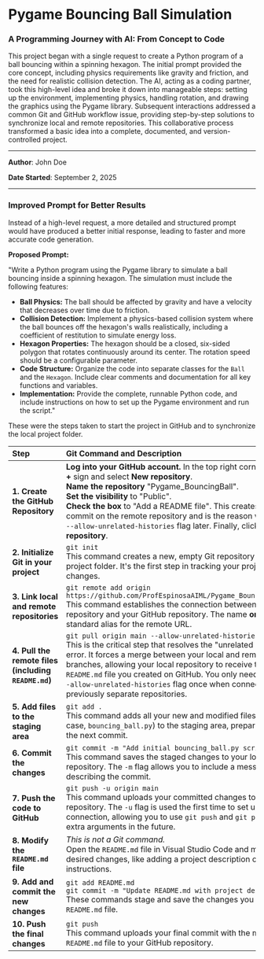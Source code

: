 # Pygame Bouncing Ball Simulation

### A Programming Journey with AI: From Concept to Code

This project began with a single request to create a Python program of a ball bouncing within a spinning hexagon. The initial prompt provided the core concept, including physics requirements like gravity and friction, and the need for realistic collision detection. The AI, acting as a coding partner, took this high-level idea and broke it down into manageable steps: setting up the environment, implementing physics, handling rotation, and drawing the graphics using the Pygame library. Subsequent interactions addressed a common Git and GitHub workflow issue, providing step-by-step solutions to synchronize local and remote repositories. This collaborative process transformed a basic idea into a complete, documented, and version-controlled project.

---

**Author**: John Doe

**Date Started**: September 2, 2025

---

### Improved Prompt for Better Results

Instead of a high-level request, a more detailed and structured prompt would have produced a better initial response, leading to faster and more accurate code generation.

**Proposed Prompt:**

"Write a Python program using the Pygame library to simulate a ball bouncing inside a spinning hexagon. The simulation must include the following features:

* **Ball Physics:** The ball should be affected by gravity and have a velocity that decreases over time due to friction.
* **Collision Detection:** Implement a physics-based collision system where the ball bounces off the hexagon's walls realistically, including a coefficient of restitution to simulate energy loss.
* **Hexagon Properties:** The hexagon should be a closed, six-sided polygon that rotates continuously around its center. The rotation speed should be a configurable parameter.
* **Code Structure:** Organize the code into separate classes for the `Ball` and the `Hexagon`. Include clear comments and documentation for all key functions and variables.
* **Implementation:** Provide the complete, runnable Python code, and include instructions on how to set up the Pygame environment and run the script."

These were the steps taken to start the project in GitHub and to synchronize the local project folder.

| Step | Git Command and Description |
| :--- | :--- |
| **1. Create the GitHub Repository** | **Log into your GitHub account.** In the top right corner, click the **+** sign and select **New repository**. <br> **Name the repository** "Pygame_BouncingBall". <br> **Set the visibility** to "Public". <br> **Check the box** to "Add a README file". This creates the initial commit on the remote repository and is the reason we need the `--allow-unrelated-histories` flag later. Finally, click **Create repository**. |
| **2. Initialize Git in your project** | `git init`<br>This command creates a new, empty Git repository in your local project folder. It's the first step in tracking your project's changes. |
| **3. Link local and remote repositories** | `git remote add origin https://github.com/ProfEspinosaAIML/Pygame_BouncingBall.git`<br>This command establishes the connection between your local repository and your GitHub repository. The name **origin** is a standard alias for the remote URL. |
| **4. Pull the remote files (including `README.md`)** | `git pull origin main --allow-unrelated-histories`<br>This is the critical step that resolves the "unrelated histories" error. It forces a merge between your local and remote branches, allowing your local repository to receive the `README.md` file you created on GitHub. You only need to use the `--allow-unrelated-histories` flag once when connecting two previously separate repositories. |
| **5. Add files to the staging area** | `git add .`<br>This command adds all your new and modified files (in this case, `bouncing_ball.py`) to the staging area, preparing them for the next commit. |
| **6. Commit the changes** | `git commit -m "Add initial bouncing_ball.py script"`<br>This command saves the staged changes to your local repository. The `-m` flag allows you to include a message describing the commit. |
| **7. Push the code to GitHub** | `git push -u origin main`<br>This command uploads your committed changes to the remote repository. The `-u` flag is used the first time to set up the connection, allowing you to use `git push` and `git pull` without extra arguments in the future. |
| **8. Modify the `README.md` file** | *This is not a Git command.*<br>Open the `README.md` file in Visual Studio Code and make your desired changes, like adding a project description or usage instructions. |
| **9. Add and commit the new changes** | `git add README.md`<br>`git commit -m "Update README.md with project description"`<br>These commands stage and save the changes you made to the `README.md` file. |
| **10. Push the final changes** | `git push`<br>This command uploads your final commit with the modified `README.md` file to your GitHub repository. |
